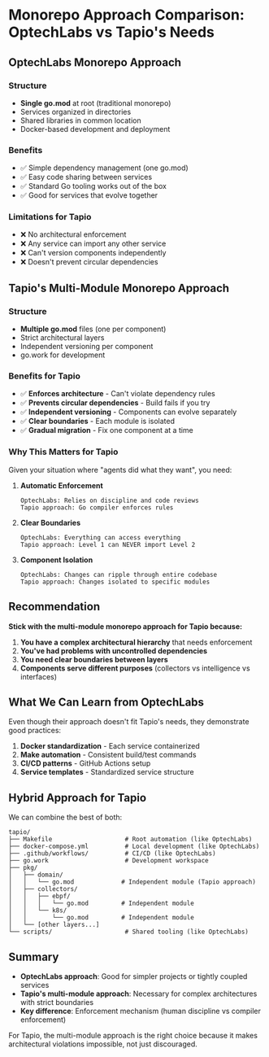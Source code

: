 # Monorepo Approach Comparison: OptechLabs vs Tapio's Needs

## OptechLabs Monorepo Approach

### Structure
- **Single go.mod** at root (traditional monorepo)
- Services organized in directories
- Shared libraries in common location
- Docker-based development and deployment

### Benefits
- ✅ Simple dependency management (one go.mod)
- ✅ Easy code sharing between services
- ✅ Standard Go tooling works out of the box
- ✅ Good for services that evolve together

### Limitations for Tapio
- ❌ No architectural enforcement
- ❌ Any service can import any other service
- ❌ Can't version components independently
- ❌ Doesn't prevent circular dependencies

## Tapio's Multi-Module Monorepo Approach

### Structure
- **Multiple go.mod** files (one per component)
- Strict architectural layers
- Independent versioning per component
- go.work for development

### Benefits for Tapio
- ✅ **Enforces architecture** - Can't violate dependency rules
- ✅ **Prevents circular dependencies** - Build fails if you try
- ✅ **Independent versioning** - Components can evolve separately
- ✅ **Clear boundaries** - Each module is isolated
- ✅ **Gradual migration** - Fix one component at a time

### Why This Matters for Tapio

Given your situation where "agents did what they want", you need:

1. **Automatic Enforcement**
   ```
   OptechLabs: Relies on discipline and code reviews
   Tapio approach: Go compiler enforces rules
   ```

2. **Clear Boundaries**
   ```
   OptechLabs: Everything can access everything
   Tapio approach: Level 1 can NEVER import Level 2
   ```

3. **Component Isolation**
   ```
   OptechLabs: Changes can ripple through entire codebase
   Tapio approach: Changes isolated to specific modules
   ```

## Recommendation

**Stick with the multi-module monorepo approach for Tapio because:**

1. **You have a complex architectural hierarchy** that needs enforcement
2. **You've had problems with uncontrolled dependencies**
3. **You need clear boundaries between layers**
4. **Components serve different purposes** (collectors vs intelligence vs interfaces)

## What We Can Learn from OptechLabs

Even though their approach doesn't fit Tapio's needs, they demonstrate good practices:

1. **Docker standardization** - Each service containerized
2. **Make automation** - Consistent build/test commands
3. **CI/CD patterns** - GitHub Actions setup
4. **Service templates** - Standardized service structure

## Hybrid Approach for Tapio

We can combine the best of both:

```
tapio/
├── Makefile                    # Root automation (like OptechLabs)
├── docker-compose.yml          # Local development (like OptechLabs)
├── .github/workflows/          # CI/CD (like OptechLabs)
├── go.work                     # Development workspace
├── pkg/
│   ├── domain/
│   │   └── go.mod             # Independent module (Tapio approach)
│   ├── collectors/
│   │   ├── ebpf/
│   │   │   └── go.mod         # Independent module
│   │   └── k8s/
│   │       └── go.mod         # Independent module
│   └── [other layers...]
└── scripts/                    # Shared tooling (like OptechLabs)
```

## Summary

- **OptechLabs approach**: Good for simpler projects or tightly coupled services
- **Tapio's multi-module approach**: Necessary for complex architectures with strict boundaries
- **Key difference**: Enforcement mechanism (human discipline vs compiler enforcement)

For Tapio, the multi-module approach is the right choice because it makes architectural violations impossible, not just discouraged.
